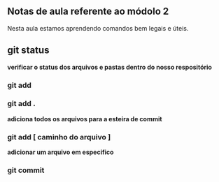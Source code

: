 ## Notas de aula referente ao módolo 2

Nesta aula estamos aprendendo comandos bem legais e úteis.


## git status 
**verificar o status dos arquivos e pastas dentro do nosso respositório**


### git add

### git add . 

**adiciona todos os arquivos para a esteira de commit**

### git add [ caminho do arquivo ]

**adicionar um arquivo em especifico**


### git commit 
